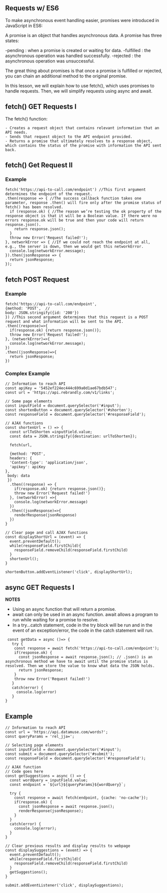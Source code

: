 ## Requests w/ ES6

To make asynchronous event handling easier, promises were introduced in JavaScript in ES6:

A promise is an object that handles asynchronous data. A promise has three states:

-pending : when a promise is created or waiting for data.
-fulfilled : the asynchronous operation was handled successfully.
-rejected : the asynchronous operation was unsuccessful.

The great thing about promises is that once a promise is fulfilled or rejected, you can chain an additional method to the original promise.

In this lesson, we will explain how to use fetch(), which uses promises to handle requests. Then, we will simplify requests using async and await.

## fetch() GET Requests I

The fetch() function:

```
- Creates a request object that contains relevant information that an API needs.
- Sends that request object to the API endpoint provided.
- Returns a promise that ultimately resolves to a response object, which contains the status of the promise with information the API sent back.

```
## fetch() Get Request II
### Example
```
fetch('https://api-to-call.com/endpoint') //This first argument determines the endpoint of the request.
.then(response => { //The success callback function takes one parameter, response .then() will fire only after the promise status of fetch() has been resolved.
  if (response.ok) { //The reason we’re testing the ok property of the response object is that it will be a Boolean value. If there were no errors response.ok will be true and then your code will return response.json().
    return response.json();
  }
  throw new Error('Request failed!');
}, networkError => { //If we could not reach the endpoint at all, e.g., the server is down, then we would get this networkError.
  console.log(networkError.message);
}).then(jsonResponse => {
  return jsonResponse;
});
```

## fetch POST Request 
### Example

```
fetch('https://api-to-call.com/endpoint',
{method: 'POST',  //
body: JSON.stringify({id: '200'})
}) //This second argument determines that this request is a POST request and what information will be sent to the API.
.then((response)=>{
  if(response.ok) {return response.json()};
  throw new Error('Request failed!');
}, (networkError)=>{
  console.log(networkError.message);
})
.then((jsonResponse)=>{
  return jsonResponse;
})
```

### Complex Example

```
// Information to reach API
const apiKey = '5452ef224ec444c699a0d1ae67bdb547';
const url = 'https://api.rebrandly.com/v1/links';

// Some page elements
const inputField = document.querySelector('#input');
const shortenButton = document.querySelector('#shorten');
const responseField = document.querySelector('#responseField');

// AJAX functions
const shortenUrl = () => {
  const urlToShorten =inputField.value;
  const data = JSON.stringify({destination: urlToShorten});
  
  fetch(url, 
  
  {method: 'POST', 
  headers: {
  'Content-type': 'application/json',
  'apikey': apiKey
},
 body: data
 })
  .then((response) => {
    if(response.ok) {return response.json()};
    throw new Error('Request failed!')
  }, (networkError) =>{
    console.log(networkError.message)
  })
  .then((jsonResponse)=>{
    renderResponse(jsonResponse)
  })
}

// Clear page and call AJAX functions
const displayShortUrl = (event) => {
  event.preventDefault();
  while(responseField.firstChild){
    responseField.removeChild(responseField.firstChild)
  }
  shortenUrl();
}

shortenButton.addEventListener('click', displayShortUrl);
```
## async GET Requests I
**NOTES**
- Using an async function that will return a promise.
- await can only be used in an async function. await allows a program to run while waiting for a promise to resolve.
- In a try...catch statement, code in the try block will be run and in the event of an exception/error, the code in the catch statement will run.

```
 const getData = async ()=> {
   try {
    const response = await fetch('https://api-to-call.com/endpoint');
    if(response.ok) {
      const jsonResponse = await response.json(); // .json() is an asynchronous method we have to await until the promise status is resolved. Then we store the value to know what data the JSON holds.
      return jsonResponse;
    }
    throw new Error('Request failed!')
   }
   catch(error) {
     console.log(error)
   }
}
```

## Example

```
// Information to reach API
const url = 'https://api.datamuse.com/words?';
const queryParams = 'rel_jja=';

// Selecting page elements
const inputField = document.querySelector('#input');
const submit = document.querySelector('#submit');
const responseField = document.querySelector('#responseField');

// AJAX function
// Code goes here
const getSuggestions = async () => {
  const wordQuery = inputField.value;
  const endpoint = `${url}${queryParams}${wordQuery}`;

  try {
    const response = await fetch(endpoint, {cache: 'no-cache'});
    if(response.ok) {
      const jsonResponse = await response.json();
      renderResponse(jsonResponse);
    }
  }
  catch(error) {
    console.log(error);
  }
}

// Clear previous results and display results to webpage
const displaySuggestions = (event) => {
  event.preventDefault();
  while(responseField.firstChild){
    responseField.removeChild(responseField.firstChild)
  }
  getSuggestions();
}

submit.addEventListener('click', displaySuggestions);
```
